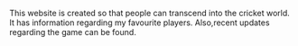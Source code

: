 This website is created so that people can transcend into the cricket world.
It has information regarding my favourite players.
Also,recent updates regarding the game can be found.